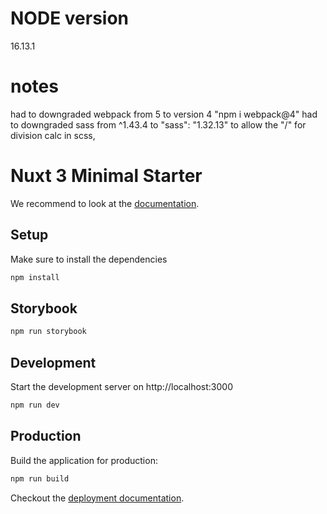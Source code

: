 # NODE version
16.13.1
# notes
had to downgraded webpack from 5 to version 4 "npm i webpack@4"
had to downgraded sass from ^1.43.4 to "sass": "1.32.13" to allow the "/" for division calc in scss,

# Nuxt 3 Minimal Starter
We recommend to look at the [documentation](https://v3.nuxtjs.org).

## Setup
Make sure to install the dependencies

```bash
npm install
```

## Storybook
```bash
npm run storybook
```

## Development
Start the development server on http://localhost:3000

```bash
npm run dev
```

## Production
Build the application for production:

```bash
npm run build
```

Checkout the [deployment documentation](https://v3.nuxtjs.org/docs/deployment).
